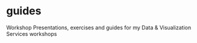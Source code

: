 # guides
Workshop Presentations, exercises and guides for my Data &amp; Visualization Services workshops
